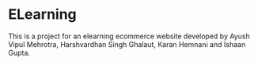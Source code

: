# ELearning
This is a project for an elearning ecommerce website developed by Ayush Vipul Mehrotra, Harshvardhan Singh Ghalaut, Karan Hemnani and Ishaan Gupta.
